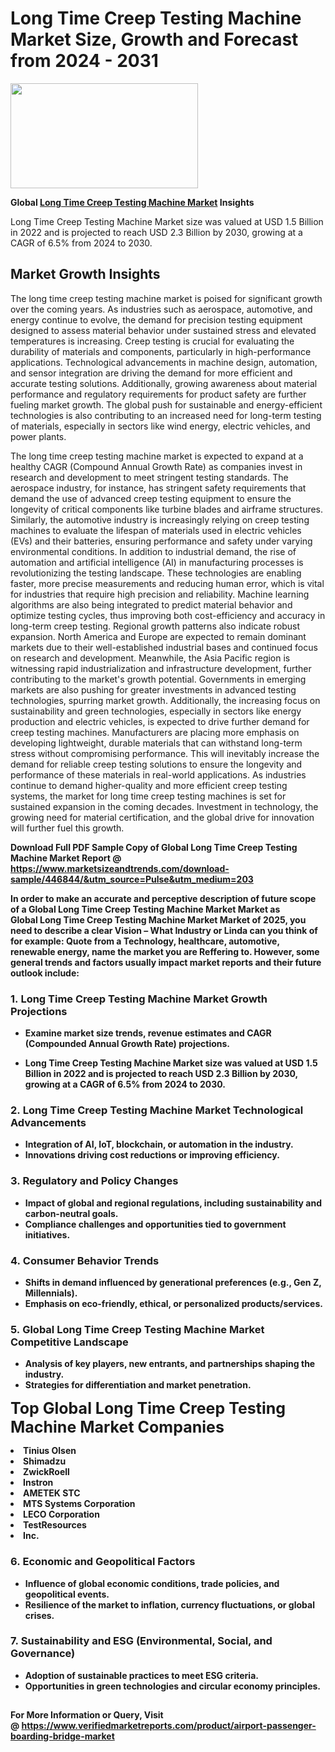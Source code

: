 <H1>Long Time Creep Testing Machine Market Size, Growth and Forecast from 2024 - 2031</H1><img class="aligncenter size-medium wp-image-584254" src="https://thirdeyenews.in/wp-content/uploads/2024/09/Global-Market-Research-300x168.jpeg" alt="" width="300" height="168" /><p><strong>Global&nbsp;<a href="https://www.marketsizeandtrends.com/download-sample/446844/&amp;utm_source=Pulse&amp;utm_medium=203">Long Time Creep Testing Machine Market</a> Insights</strong></p><p>Long Time Creep Testing Machine Market size was valued at USD 1.5 Billion in 2022 and is projected to reach USD 2.3 Billion by 2030, growing at a CAGR of 6.5% from 2024 to 2030.</p><p><h2>Market Growth Insights</h2> <p>The long time creep testing machine market is poised for significant growth over the coming years. As industries such as aerospace, automotive, and energy continue to evolve, the demand for precision testing equipment designed to assess material behavior under sustained stress and elevated temperatures is increasing. Creep testing is crucial for evaluating the durability of materials and components, particularly in high-performance applications. Technological advancements in machine design, automation, and sensor integration are driving the demand for more efficient and accurate testing solutions. Additionally, growing awareness about material performance and regulatory requirements for product safety are further fueling market growth. The global push for sustainable and energy-efficient technologies is also contributing to an increased need for long-term testing of materials, especially in sectors like wind energy, electric vehicles, and power plants.</p> <p><strong></strong></p> <p>The long time creep testing machine market is expected to expand at a healthy CAGR (Compound Annual Growth Rate) as companies invest in research and development to meet stringent testing standards. The aerospace industry, for instance, has stringent safety requirements that demand the use of advanced creep testing equipment to ensure the longevity of critical components like turbine blades and airframe structures. Similarly, the automotive industry is increasingly relying on creep testing machines to evaluate the lifespan of materials used in electric vehicles (EVs) and their batteries, ensuring performance and safety under varying environmental conditions. In addition to industrial demand, the rise of automation and artificial intelligence (AI) in manufacturing processes is revolutionizing the testing landscape. These technologies are enabling faster, more precise measurements and reducing human error, which is vital for industries that require high precision and reliability. Machine learning algorithms are also being integrated to predict material behavior and optimize testing cycles, thus improving both cost-efficiency and accuracy in long-term creep testing. Regional growth patterns also indicate robust expansion. North America and Europe are expected to remain dominant markets due to their well-established industrial bases and continued focus on research and development. Meanwhile, the Asia Pacific region is witnessing rapid industrialization and infrastructure development, further contributing to the market's growth potential. Governments in emerging markets are also pushing for greater investments in advanced testing technologies, spurring market growth. Additionally, the increasing focus on sustainability and green technologies, especially in sectors like energy production and electric vehicles, is expected to drive further demand for creep testing machines. Manufacturers are placing more emphasis on developing lightweight, durable materials that can withstand long-term stress without compromising performance. This will inevitably increase the demand for reliable creep testing solutions to ensure the longevity and performance of these materials in real-world applications. As industries continue to demand higher-quality and more efficient creep testing systems, the market for long time creep testing machines is set for sustained expansion in the coming decades. Investment in technology, the growing need for material certification, and the global drive for innovation will further fuel this growth.</p> <p><strong></p><p><span class=""><strong>Download Full PDF Sample Copy of Global Long Time Creep Testing Machine Market Report</strong> @ <a href="https://www.marketsizeandtrends.com/download-sample/446844/&amp;utm_source=Pulse&amp;utm_medium=203" target="_blank">https://www.marketsizeandtrends.com/download-sample/446844/&amp;utm_source=Pulse&amp;utm_medium=203</a></span></p><p>In order to make an accurate and perceptive description of future scope of a Global&nbsp;Long Time Creep Testing Machine Market Market as Global&nbsp;Long Time Creep Testing Machine Market Market of 2025, you need to describe a clear Vision &ndash; What Industry or Linda can you think of for example: Quote from a Technology, healthcare, automotive, renewable energy, name the market you are Reffering to. However, some general trends and factors usually impact market reports and their future outlook include:</p><h3>1.&nbsp;<strong>Long Time Creep Testing Machine Market Growth Projections</strong></h3><ul><li>Examine market size trends, revenue estimates and CAGR (Compounded Annual Growth Rate) projections.</li><li><p>Long Time Creep Testing Machine Market size was valued at USD 1.5 Billion in 2022 and is projected to reach USD 2.3 Billion by 2030, growing at a CAGR of 6.5% from 2024 to 2030.</p></li></ul><h3>2.&nbsp;<strong>Long Time Creep Testing Machine Market Technological Advancements</strong></h3><ul><li>Integration of AI, IoT, blockchain, or automation in the industry.</li><li>Innovations driving cost reductions or improving efficiency.</li></ul><h3>3.&nbsp;<strong>Regulatory and Policy Changes</strong></h3><ul><li>Impact of global and regional regulations, including sustainability and carbon-neutral goals.</li><li>Compliance challenges and opportunities tied to government initiatives.</li></ul><h3>4.&nbsp;<strong>Consumer Behavior Trends</strong></h3><ul><li>Shifts in demand influenced by generational preferences (e.g., Gen Z, Millennials).</li><li>Emphasis on eco-friendly, ethical, or personalized products/services.</li></ul><h3>5.&nbsp;<strong>Global Long Time Creep Testing Machine Market Competitive Landscape</strong></h3><ul><li>Analysis of key players, new entrants, and partnerships shaping the industry.</li><li>Strategies for differentiation and market penetration.</li></ul><p data-pm-slice="1 1 []"><span style="color: inherit; font-family: inherit; font-size: 25px;">Top Global Long Time Creep Testing Machine Market Companies</span></p><div class="" data-test-id=""><p><li>Tinius Olsen</li><li> Shimadzu</li><li> ZwickRoell</li><li> Instron</li><li> AMETEK STC</li><li> MTS Systems Corporation</li><li> LECO Corporation</li><li> TestResources</li><li> Inc.</li></p></div><h3>6.&nbsp;<strong>Economic and Geopolitical Factors</strong></h3><ul><li>Influence of global economic conditions, trade policies, and geopolitical events.</li><li>Resilience of the market to inflation, currency fluctuations, or global crises.</li></ul><h3>7.&nbsp;<strong>Sustainability and ESG (Environmental, Social, and Governance)</strong></h3><ul><li>Adoption of sustainable practices to meet ESG criteria.</li><li>Opportunities in green technologies and circular economy principles.</li></ul><h2><strong style="font-size: 14px;">For More Information or Query, Visit @&nbsp;</strong><a style="background-color: #ffffff; font-size: 14px;" href="https://www.marketsizeandtrends.com/report/long-time-creep-testing-machine-market/" target="_blank">https://www.verifiedmarketreports.com/product/airport-passenger-boarding-bridge-market</a></h2>
